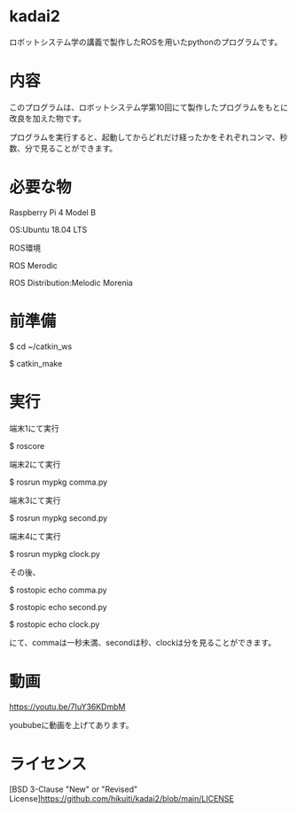 # kadai2
ロボットシステム学の講義で製作したROSを用いたpythonのプログラムです。

# 内容
このプログラムは、ロボットシステム学第10回にて製作したプログラムをもとに改良を加えた物です。

プログラムを実行すると、起動してからどれだけ経ったかをそれぞれコンマ、秒数、分で見ることができます。

# 必要な物
Raspberry Pi 4 Model B 

OS:Ubuntu 18.04 LTS

ROS環境

ROS Merodic

ROS Distribution:Melodic Morenia

# 前準備
$ cd ~/catkin_ws

$ catkin_make

# 実行
端末1にて実行

$ roscore

端末2にて実行

$ rosrun mypkg comma.py

端末3にて実行

$ rosrun mypkg second.py

端末4にて実行

$ rosrun mypkg clock.py

その後、

$ rostopic echo comma.py

$ rostopic echo second.py

$ rostopic echo clock.py

にて、commaは一秒未満、secondは秒、clockは分を見ることができます。

# 動画
https://youtu.be/7IuY36KDmbM

yoububeに動画を上げてあります。

# ライセンス
[BSD 3-Clause "New" or "Revised" License]https://github.com/hikuiti/kadai2/blob/main/LICENSE
